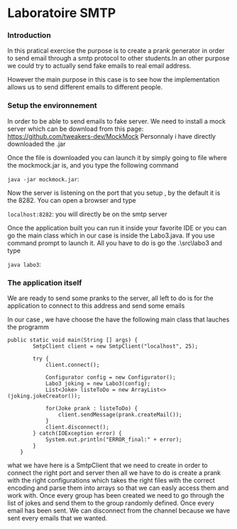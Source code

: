 # Laboratoire SMTP

### Introduction
In this pratical exercise the purpose is to create a prank generator 
in order to send email through a smtp protocol to other students.In an 
other purpose we could try to actually send fake emails to real email address.

However the main purpose in this case is to see how the implementation allows us to send 
different emails to different people.

### Setup the environnement

In order to be able to send emails to fake server. We need to install a mock server which can be download from this page:
https://github.com/tweakers-dev/MockMock
Personnaly i have directly downloaded the .jar

Once the file is downloaded you can launch it by simply going to file where the mockmock.jar is, and you type the following command 

`java -jar mockmock.jar`:

Now the server is listening on the port that you setup , by the default it is the 8282. You can open a browser and type 

`localhost:8282`: you will directly be on the smtp server

Once the application built you can run it inside your favorite IDE or you can go the main class
which in our case is inside the Labo3.java. 
If you use command prompt to launch it. All you have to do is go the .\src\labo3 
and type

`java labo3`:


### The application itself

We are ready to send some pranks to the server, all left to do is for the application to connect to this address and send some emails

In our case , we have choose the have the following main class that lauches the programm
```
public static void main(String [] args) {
        SmtpClient client = new SmtpClient("localhost", 25);
         
        try {
            client.connect();
            
            Configurator config = new Configurator();
            Labo3 joking = new Labo3(config);
            List<Joke> listeToDo = new ArrayList<>(joking.jokeCreator());
   
            for(Joke prank : listeToDo) {
                client.sendMessage(prank.createMail());
            }
            client.disconnect();   
        } catch(IOException error) {
            System.out.println("ERROR_final:" + error);
        } 
    }
```
what we have here is a SmtpClient that we need to create in order to connect the right port and server then all we have 
to do is create a prank with the right configurations which takes the right files with the correct encoding and parse 
them into arrays so that we can easly access them and work with.
Once every group has been created we need to go through the list of jokes and send them to the group randomly defined.
Once every email has been sent. We can disconnect from the channel because we have sent every emails that we wanted.